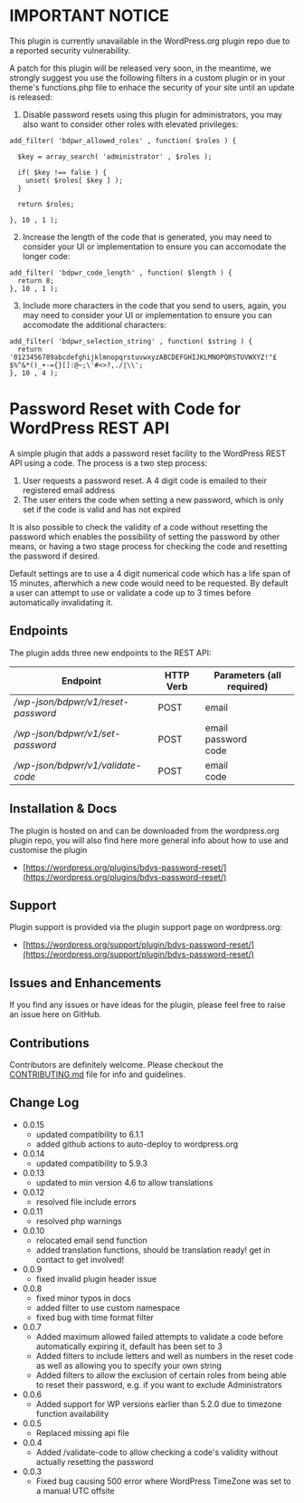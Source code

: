 # IMPORTANT NOTICE

This plugin is currently unavailable in the WordPress.org plugin repo due to a reported security vulnerability. 

A patch for this plugin will be released very soon, in the meantime, we strongly suggest you use the following filters in a custom plugin or in your theme's functions.php file to enhace the security of your site until an update is released:

1. Disable password resets using this plugin for administrators, you may also want to consider other roles with elevated privileges:
```
add_filter( 'bdpwr_allowed_roles' , function( $roles ) {

  $key = array_search( 'administrator' , $roles );

  if( $key !== false ) {
    unset( $roles[ $key ] );
  }

  return $roles;

}, 10 , 1 );
```

2. Increase the length of the code that is generated, you may need to consider your UI or implementation to ensure you can accomodate the longer code:
```
add_filter( 'bdpwr_code_length' , function( $length ) {
  return 8;
}, 10 , 1 );
```

3. Include more characters in the code that you send to users, again, you may need to consider your UI or implementation to ensure you can accomodate the additional characters:
```
add_filter( 'bdpwr_selection_string' , function( $string ) {
  return '0123456789abcdefghijklmnopqrstuvwxyzABCDEFGHIJKLMNOPQRSTUVWXYZ!"£$%^&*()_+-={}[]:@~;\'#<>?,./|\\';
}, 10 , 4 );
```

# Password Reset with Code for WordPress REST API

A simple plugin that adds a password reset facility to the WordPress REST API using a code. The process is a two step process:

1. User requests a password reset. A 4 digit code is emailed to their registered email address
2. The user enters the code when setting a new password, which is only set if the code is valid and has not expired

It is also possible to check the validity of a code without resetting the password which enables the possibility of setting the password by other means, or having a two stage process for checking the code and resetting the password if desired.

Default settings are to use a 4 digit numerical code which has a life span of 15 minutes, afterwhich a new code would need to be requested. By default a user can attempt to use or validate a code up to 3 times before automatically invalidating it.

## Endpoints

The plugin adds three new endpoints to the REST API:

| Endpoint                              | HTTP Verb | Parameters (**all required**)      |
| ------------------------------------- | --------- | ---------------------------------- |
| */wp-json/bdpwr/v1/reset-password*    | POST      |  email                             |
| */wp-json/bdpwr/v1/set-password*      | POST      |  email <br /> password <br /> code |
| */wp-json/bdpwr/v1/validate-code*     | POST      |  email <br /> code                 |

## Installation & Docs
The plugin is hosted on and can be downloaded from the wordpress.org plugin repo, you will also find here more general info about how to use and customise the plugin
 - [https://wordpress.org/plugins/bdvs-password-reset/](https://wordpress.org/plugins/bdvs-password-reset/)

## Support
Plugin support is provided via the plugin support page on wordpress.org:
- [https://wordpress.org/support/plugin/bdvs-password-reset/](https://wordpress.org/support/plugin/bdvs-password-reset/)

## Issues and Enhancements
If you find any issues or have ideas for the plugin, please feel free to raise an issue here on GitHub.

## Contributions
Contributors are definitely welcome. Please checkout the [CONTRIBUTING.md](https://github.com/dominic-ks/bdvs-password-reset/blob/master/CONTRIBUTING.md) file for info and guidelines.

## Change Log
 - 0.0.15
   - updated compatibility to 6.1.1
   - added github actions to auto-deploy to wordpress.org
 - 0.0.14
   - updated compatibility to 5.9.3
 - 0.0.13
   - updated to min version 4.6 to allow translations
 - 0.0.12
   - resolved file include errors
 - 0.0.11
   - resolved php warnings
 - 0.0.10
   - relocated email send function
   - added translation functions, should be translation ready! get in contact to get involved!
 - 0.0.9
   - fixed invalid plugin header issue
 - 0.0.8
   - fixed minor typos in docs
   - added filter to use custom namespace
   - fixed bug with time format filter
 - 0.0.7
   - Added maximum allowed failed attempts to validate a code before automatically expiring it, default has been set to 3
   - Added filters to include letters and well as numbers in the reset code as well as allowing you to specify your own string
   - Added filters to allow the exclusion of certain roles from being able to reset their password, e.g. if you want to exclude Administrators
 - 0.0.6
   - Added support for WP versions earlier than 5.2.0 due to timezone function availability
 - 0.0.5
   - Replaced missing api file
 - 0.0.4
   - Added /validate-code to allow checking a code's validity without actually resetting the password
 - 0.0.3
   - Fixed bug causing 500 error where WordPress TimeZone was set to a manual UTC offsite
